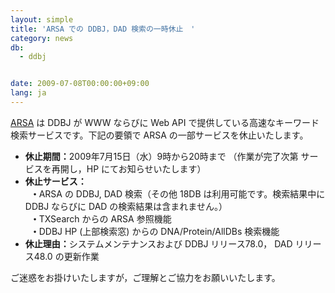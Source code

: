 ```yaml
---
layout: simple
title: 'ARSA での DDBJ，DAD 検索の一時休止　'
category: news
db:
  - ddbj


date: 2009-07-08T00:00:00+09:00
lang: ja
---
```


<html><a href="http://arsa.ddbj.nig.ac.jp/top-j.html">ARSA</a> は DDBJ が WWW ならびに Web API で提供している高速なキーワード検索サービスです。下記の要領で ARSA の一部サービスを休止いたします。

<ul>
    <li><b>休止期間：</b>2009年7月15日（水）9時から20時まで （作業が完了次第 サービスを再開し，HP にてお知らせいたします）</li>
    <li><b>休止サービス：</b><br>  <b>・</b>ARSA の DDBJ, DAD 検索（その他 18DB は利用可能です。検索結果中にDDBJ ならびに DAD の検索結果は含まれません。）<br>  <b>・</b>TXSearch からの ARSA 参照機能<br>  <b>・</b>DDBJ HP (上部検索窓) からの DNA/Protein/AllDBs 検索機能</li>
    <li><b>休止理由：</b>システムメンテナンスおよび DDBJ リリース78.0， DAD リリース48.0 の更新作業</li>
</ul>

<p>ご迷惑をお掛けいたしますが，ご理解とご協力をお願いいたします。</p>
</html>
